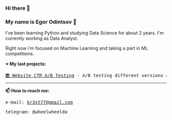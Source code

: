 ### Hi there 👋
### My name is Egor Odintsov &#129489;

I've been learning Python and studying Data Science for about 2 years.
I'm currently working as Data Analyst.

Right now i'm focused on Machine Learning and taking a part in ML competitions.

<b><a name="My last project">⭐ My last projects:</a><br></b>
<pre><a href="https://github.com/VladekQ/website_ab_testing/blob/main/ab_test_ctr.ipynb">🆎 Website CTR A/B Testing</a> - A/B testing different versions of webpages in order to increase CTR</pre>


<hr>

<b>📫 How to reach me:</b><br>
    <pre>e-mail: kr3st77@gmail.com</pre>
    <pre>telegram: @wheelwheelda</pre>
